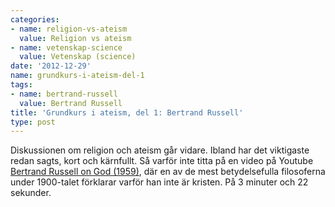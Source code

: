 ```yaml
---
categories:
- name: religion-vs-ateism
  value: Religion vs ateism
- name: vetenskap-science
  value: Vetenskap (science)
date: '2012-12-29'
name: grundkurs-i-ateism-del-1
tags:
- name: bertrand-russell
  value: Bertrand Russell
title: 'Grundkurs i ateism, del 1: Bertrand Russell'
type: post
---
```

Diskussionen om religion och ateism går vidare. Ibland har det viktigaste redan sagts, kort och kärnfullt. Så varför inte titta på en video på Youtube [Bertrand Russell on God (1959)](http://www.youtube.com/watch?v=Il7Kxw9TDBc), där en av de mest betydelsefulla filosoferna under 1900-talet förklarar varför han inte är kristen. På 3 minuter och 22 sekunder.

